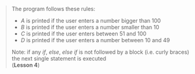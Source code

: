 > The program follows these rules:
> * _A_ is printed if the user enters a number bigger than 100
> * _B_ is printed if the user enters a number smaller than 10
> * _C_ is printed if the user enters between 51 and 100
> * _D_ is printed if the user enters a number between 10 and 49
>  
> Note: if any _if_, _else_, _else if_ is not followed by a block (i.e. curly braces) the next single statement is executed  
> (**Lesson 4**)